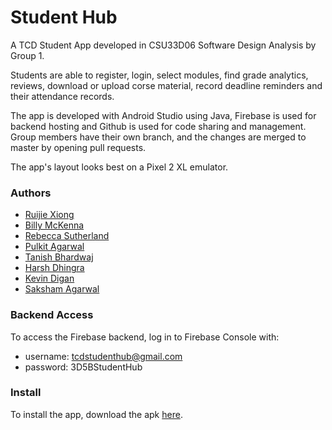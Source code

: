 # Student Hub
A TCD Student App developed in CSU33D06 Software Design Analysis by Group 1. 

Students are able to register, login, select modules, find grade analytics, reviews, download or upload corse material, record deadline reminders and their attendance records. 

The app is developed with Android Studio using Java, Firebase is used for backend hosting and Github is used for code sharing and management. Group members have their own branch, and the changes are merged to master by opening pull requests.

The app's layout looks best on a Pixel 2 XL emulator.

### Authors
* [Ruijie Xiong](https://github.com/Jane616)
* [Billy McKenna](https://github.com/billy-mckenna)
* [Rebecca Sutherland](https://github.com/beckysutherland)
* [Pulkit Agarwal](https://github.com/beerwithstraw)
* [Tanish Bhardwaj](https://github.com/bhardwatanish)
* [Harsh Dhingra](https://github.com/THEeurus)
* [Kevin Digan](https://github.com/kevindigan)
* [Saksham Agarwal](https://github.com/Saksham9399)

### Backend Access
To access the Firebase backend, log in to Firebase Console with:

* username: tcdstudenthub@gmail.com
* password: 3D5BStudentHub

### Install
To install the app, download the apk [here](https://github.com/Jane616/3D5B-Student-Hub/blob/master/app/release/app-release.apk).




